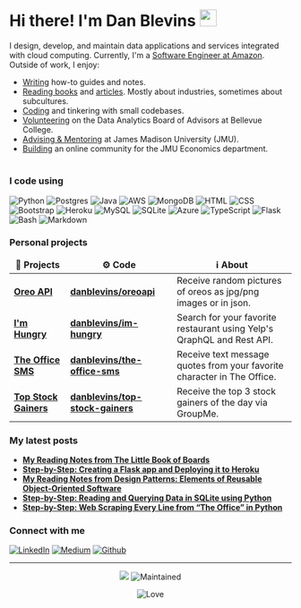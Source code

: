 <h1>Hi there! I'm Dan Blevins <img src="https://media.giphy.com/media/hvRJCLFzcasrR4ia7z/giphy.gif" width="30"/></h1>

<p>I design, develop, and maintain data applications and services integrated with cloud computing. Currently, I'm a <a href="https://www.linkedin.com/in/dan-blevins/" target="_blank">Software Engineer at Amazon</a>. Outside of work, I enjoy:</p>
<ul>
    <li><a href="https://danblevins.medium.com/" target="_blank">Writing</a> how-to guides and notes.</li>
    <li><a href="https://www.goodreads.com/review/list/73231520-dan?ref=nav_mybooks&shelf=read&view=covers" target="_blank">Reading books</a> and <a href="https://github.com/danblevins/articles" target="_blank">articles</a>. Mostly about industries, sometimes about subcultures.</li>
    <li><a href="https://github.com/danblevins/" target="_blank">Coding</a> and tinkering with small codebases.</li>
    <li><a href="https://www.bellevuecollege.edu/ibit/data-analytics/" target="_blank">Volunteering</a> on the Data Analytics Board of Advisors at Bellevue College.</li>
    <li><a href="https://www.jmu.edu/cob/economics/about/executive-advisory-board.shtml" target="_blank">Advising & Mentoring</a> at James Madison University (JMU).</li>
    <li><a href="https://www.linkedin.com/groups/8402100/" target="_blank">Building</a> an online community for the JMU Economics department.</li>
</ul>

<h1></h1>

<h3>I code using</h3>

<p>
  <img alt="Python" src="https://img.shields.io/badge/Python-3776AB?style=for-the-badge&logo=python&logoColor=white" />
  <img alt="Postgres" src="https://img.shields.io/badge/PostgreSQL-316192?style=for-the-badge&logo=postgresql&logoColor=white" />
  <img alt="Java" src="https://img.shields.io/badge/Java-ED8B00?style=for-the-badge&logo=java&logoColor=white" />
  <img alt="AWS" src="https://img.shields.io/badge/AWS-%23FF9900.svg?style=for-the-badge&logo=amazon-aws&logoColor=white" /> 
  <img alt="MongoDB" src="https://img.shields.io/badge/MongoDB-4EA94B?style=for-the-badge&logo=mongodb&logoColor=white" />
  <img alt="HTML" src="https://img.shields.io/badge/HTML-239120?style=for-the-badge&logo=html5&logoColor=white" />
  <img alt="CSS" src="https://img.shields.io/badge/CSS-239120?&style=for-the-badge&logo=css3&logoColor=white" />
  <img alt="Bootstrap" src="https://img.shields.io/badge/Bootstrap-563D7C?style=for-the-badge&logo=bootstrap&logoColor=white" />
  <img alt="Heroku" src="https://img.shields.io/badge/Heroku-430098?style=for-the-badge&logo=heroku&logoColor=white" />
  <img alt="MySQL" src="https://img.shields.io/badge/mysql-%2300f.svg?style=for-the-badge&logo=mysql&logoColor=white" />
  <img alt="SQLite" src="https://img.shields.io/badge/SQLite-07405E?style=for-the-badge&logo=sqlite&logoColor=white" />
  <img alt="Azure" src="https://img.shields.io/badge/Microsoft_Azure-0089D6?style=for-the-badge&logo=microsoft-azure&logoColor=white" />
  <img alt="TypeScript" src="https://img.shields.io/badge/TypeScript-007ACC?style=for-the-badge&logo=typescript&logoColor=white" />
  <!-- <img alt="JavaScript" src="https://img.shields.io/badge/JavaScript-F7DF1E?style=for-the-badge&logo=javascript&logoColor=black" /> -->
  <img alt="Flask" src="https://img.shields.io/badge/Flask-000000?style=for-the-badge&logo=flask&logoColor=white" />
  <img alt="Bash" src="https://img.shields.io/badge/Shell_Script-121011?style=for-the-badge&logo=gnu-bash&logoColor=white" />
  <img alt="Markdown" src="https://img.shields.io/badge/Markdown-000000?style=for-the-badge&logo=markdown&logoColor=white" />
</p>

<h3>Personal projects</h3>
<table>
  <thead align="center">
    <tr border: none;>
      <td><b>🎁 Projects</b></td>
      <td><b>⚙️ Code</b></td>
      <td><b>ℹ️ About</b></td>
    </tr>
  </thead>
  <tbody>
    <tr>
      <td><a href="https://oreoapi.herokuapp.com/"><b>Oreo API</b></a></td>
      <td><a href="https://github.com/danblevins/oreoapi"><b>danblevins/oreoapi</b></a></td>
      <td>Receive random pictures of oreos as jpg/png images or in json.</td>
    </tr>
    <tr>
      <td><a href="https://imhungry-danblevins.herokuapp.com/"><b>I'm Hungry</b></a></td>
      <td><a href="https://github.com/danblevins/im-hungry"><b>danblevins/im-hungry</b></a></td>
      <td>Search for your favorite restaurant using Yelp's QraphQL and Rest API.</td>
    </tr>
    <tr>
      <td><a href="https://theoffice-web.herokuapp.com/"><b>The Office SMS</b></a></td>
      <td><a href="https://github.com/danblevins/the-office-sms"><b>danblevins/the-office-sms</b></a></td>
      <td>Receive text message quotes from your favorite character in The Office.</td>
    </tr>
    <tr>
      <td><a href="https://miro.medium.com/max/700/1*pH1QFCu0uOPIFWiooJDUCg.png"><b>Top Stock Gainers</b></a></td>
      <td><a href="https://github.com/danblevins/top-stock-gainers"><b>danblevins/top-stock-gainers</b></a></td>
      <td>Receive the top 3 stock gainers of the day via GroupMe.</td>
    </tr>
  </tbody>
</table>

<h3>My latest posts</h3>
<ul>
    <li><a href="https://danblevins.medium.com/my-reading-notes-from-the-little-book-of-boards-9303e5bf3b25" target="_blank"><b>My Reading Notes from The Little Book of Boards</b></a><br/><i></i></li>
    <li><a href="https://danblevins.medium.com/step-by-step-creating-a-flask-app-and-deploying-it-to-heroku-83350be5f8b" target="_blank"><b>Step-by-Step: Creating a Flask app and Deploying it to Heroku</b></a><br/><i></i></li>
    <li><a href="https://danblevins.medium.com/my-reading-notes-from-design-patterns-elements-of-reusable-object-oriented-software-fc813ae05802" target="_blank"><b>My Reading Notes from Design Patterns: Elements of Reusable Object-Oriented Software</b></a><br/><i></i></li>
  <li><a href="https://danblevins.medium.com/step-by-step-reading-and-querying-data-in-sqlite-using-python-7dc10118c49c" target="_blank"><b>Step-by-Step: Reading and Querying Data in SQLite using Python</b></a><br/><i></i></li>
  <li><a href="https://medium.com/analytics-vidhya/step-by-step-web-scraping-every-line-from-the-office-in-python-3b28768c56f4" target="_blank"><b>Step-by-Step: Web Scraping Every Line from “The Office” in Python
</b></a><br/><i></i></li>
</ul>

<h3>Connect with me</h3>
<p><a href="https://www.linkedin.com/in/dan-blevins/" target="_blank"><img alt="LinkedIn" src="https://img.shields.io/badge/linkedin-%230077B5.svg?&style=for-the-badge&logo=linkedin&logoColor=white" /></a> <a href="https://danblevins.medium.com/" target="_blank"><img alt="Medium" src="https://img.shields.io/badge/medium-%2312100E.svg?&style=for-the-badge&logo=medium&logoColor=white" /></a> <a href="https://github.com/danblevins" target="_blank"><img alt="Github" src="https://img.shields.io/badge/GitHub-%2312100E.svg?&style=for-the-badge&logo=Github&logoColor=white" /></a>
</p>

------------
<p align="center"><img src="https://github.com/thmsgbrt/thmsgbrt/workflows/README%20build/badge.svg" /> <img alt="Maintained" src="https://img.shields.io/badge/Maintained%3F-yes-green.svg"/></p> <p align="center"><img alt="Love" src="http://ForTheBadge.com/images/badges/built-with-love.svg"/></p>

